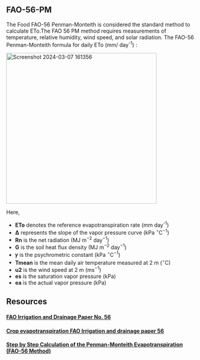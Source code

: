 ## FAO-56-PM
The Food FAO-56 Penman-Monteith is considered the standard method to calculate ETo.The FAO 56 PM method requires measurements of temperature, relative humidity, wind speed, and solar radiation.
The FAO-56 Penman-Monteith formula for daily ETo (mm/ day<sup>-1</sup>) :

<img width="400" alt="Screenshot 2024-03-07 161356" src="https://github.com/AthiraNG/FAO-56-PM/assets/129937610/3fde2d5d-5f1e-4104-bb65-e63f2edb0734">


  Here,
- **ETo** denotes the reference evapotranspiration rate (mm day<sup>-1</sup>)
- **Δ** represents the slope of the vapor pressure curve (kPa <sup>∘</sup>C<sup>−1</sup>)
- **Rn** is the net radiation (MJ m<sup>−2</sup> day<sup>−1</sup>)
- **G** is the soil heat flux density (MJ m<sup>−2</sup> day<sup>−1</sup>)
- **𝛾** is the psychrometric constant (kPa <sup>∘</sup>C<sup>−1</sup>)
- **Tmean** is the mean daily air temperature measured at 2 m (<sup>∘</sup>C)
- **u2** is the wind speed at 2 m (ms<sup>−1</sup>)
- **es** is the saturation vapor pressure (kPa)
- **ea** is the actual vapor pressure (kPa)


## Resources
#### [FAO Irrigation and Drainage Paper No. 56 ](http://www.climasouth.eu/sites/default/files/FAO%2056.pdf)
#### [Crop evapotranspiration FAO Irrigation and drainage paper 56](https://www.fao.org/3/x0490e/x0490e00.htm#Contents)
#### [Step by Step Calculation of the Penman-Monteith Evapotranspiration (FAO-56 Method)](https://www.agraria.unirc.it/documentazione/materiale_didattico/1462_2016_412_24509.pdf)
